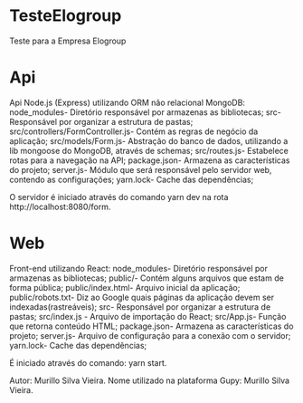 # TesteElogroup
Teste para a Empresa Elogroup
# Api
Api Node.js (Express) utilizando ORM não relacional MongoDB:
node_modules- Diretório responsável por armazenas as bibliotecas;
src- Responsável por organizar a estrutura de pastas;
src/controllers/FormController.js- Contém as regras de negócio da aplicação;
src/models/Form.js- Abstração do banco de dados, utilizando a lib mongoose do MongoDB, através de schemas;
src/routes.js- Estabelece rotas para a navegação na API;
package.json- Armazena as características do projeto;
server.js- Módulo que será responsável pelo servidor web, contendo as configurações;
yarn.lock- Cache das dependências;

O servidor é iniciado através do comando yarn dev na rota http://localhost:8080/form.

# Web
Front-end utilizando React:
node_modules- Diretório responsável por armazenas as bibliotecas;
public/- Contém alguns arquivos que estam de forma pública;
public/index.html- Arquivo inicial da aplicação;
public/robots.txt- Diz ao Google quais páginas da aplicação devem ser indexadas(rastreáveis);
src- Responsável por organizar a estrutura de pastas;
src/index.js - Arquivo de importação do React;
src/App.js- Função que retorna conteúdo HTML;
package.json- Armazena as características do projeto;
server.js- Arquivo de configuração para a conexão com o servidor;
yarn.lock- Cache das dependências;

É iniciado através do comando: yarn start.

Autor: Murillo Silva Vieira.
Nome utilizado na plataforma Gupy: Murillo Silva Vieira.









